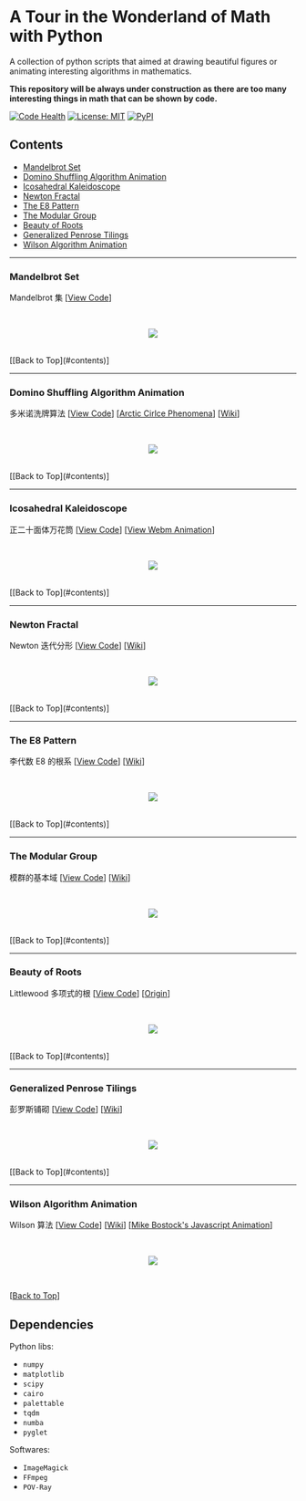 # A Tour in the Wonderland of Math with Python

A collection of python scripts that aimed at drawing beautiful figures or animating interesting algorithms in mathematics.

**This repository will be always under construction as there are too many interesting things in math that can be shown by code.**

[![Code Health](https://landscape.io/github/neozhaoliang/pywonderland/master/landscape.svg?style=flat)](https://landscape.io/github/neozhaoliang/pywonderland/master) [![License: MIT](https://img.shields.io/badge/License-MIT-blue.svg)](https://opensource.org/licenses/MIT) [![PyPI](https://img.shields.io/pypi/pyversions/Django.svg)]()


## Contents

- [Mandelbrot Set](#mandelbrot-set)
- [Domino Shuffling Algorithm Animation](#domino-shuffling-algorithm-animation)
- [Icosahedral Kaleidoscope](#icosahedral-kaleidoscope)
- [Newton Fractal](#newton-fractal)
- [The E8 Pattern](#the-e8-pattern)
- [The Modular Group](#the-modular-group)
- [Beauty of Roots](#beauty-of-roots)
- [Generalized Penrose Tilings](#generalized-penrose-tilings)
- [Wilson Algorithm Animation](#wilson-algorithm-animation)

---
### Mandelbrot Set
Mandelbrot 集 [[View Code](./src/misc/mandelbrot.py)]

<br>

<p align="center">
<img src="./img/mandelbrot.png"/>
</p>

<br>
[[Back to Top](#contents)]


---
### Domino Shuffling Algorithm Animation
多米诺洗牌算法 [[View Code](./src/domino/)] [[Arctic Cirlce Phenomena](./img/randomtiling.png)] [[Wiki](https://en.wikipedia.org/wiki/Aztec_diamond)]

<br>

<p align="center">
<img src="./img/dominoshuffling.gif">
</p>

<br>
[[Back to Top](#contents)]


---
### Icosahedral Kaleidoscope

正二十面体万花筒 [[View Code](./src/misc/kaleidoscope.py)] [[View Webm Animation](./img/kaleidoscope.webm)]

<br>

<p align="center">
<img src="./img/kaleidoscope.png"/>
</p>

<br>
[[Back to Top](#contents)]

---
### Newton Fractal
Newton 迭代分形 [[View Code](./src/misc/newton.py)] [[Wiki](https://en.wikipedia.org/wiki/Newton_fractal)]

<br>

<p align="center">
<img src="./img/newton.png"/>
</p>

<br>
[[Back to Top](#contents)]


---
### The E8 Pattern
李代数 E8 的根系 [[View Code](./src/misc/e8.py)] [<a href="https://en.wikipedia.org/wiki/E8_(mathematics)">Wiki</a>]

<br>

<p align="center">
<img src="./img/e8-pattern.png"br/>
</p>

<br>
[[Back to Top](#contents)]


---
### The Modular Group
模群的基本域 [[View Code](./src/misc/modulargroup.py)] [[Wiki](https://en.wikipedia.org/wiki/Modular_group)]

<br>

<p align="center">
<img src="./img/modulargroup.png"/>
</p>

<br>
[[Back to Top](#contents)]


---
### Beauty of Roots
Littlewood 多项式的根 [[View Code](./src/misc/rootsart.py)] [[Origin](http://www.math.ucr.edu/home/baez/roots/)]

<br>

<p align="center">
<img src="./img/rootsart.png"/>
</p>

<br>
[[Back to Top](#contents)]


---
### Generalized Penrose Tilings
彭罗斯铺砌 [[View Code](./src/misc/penrose.py)] [[Wiki](https://en.wikipedia.org/wiki/Penrose_tiling)]

<br>

<p align="center">
<img src="./img/penrose.gif"/>
</p>

<br>
[[Back to Top](#contents)]


---
### Wilson Algorithm Animation
Wilson 算法 [[View Code](./src/wilson/)] [[Wiki](https://en.wikipedia.org/wiki/Loop-erased_random_walk)] [[Mike Bostock's Javascript Animation](https://bl.ocks.org/mbostock/11357811)]

<br>
<p align="center">
<img src="./img/wilson.gif"/>
</p>

<br>

[[Back to Top](#contents)]



## Dependencies

Python libs:

+ `numpy`
+ `matplotlib`
+ `scipy`
+ `cairo`
+ `palettable`
+ `tqdm`
+ `numba`
+ `pyglet`

Softwares:

+ `ImageMagick`
+ `FFmpeg`
+ `POV-Ray`
